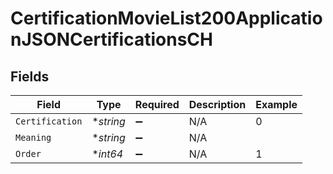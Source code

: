 # CertificationMovieList200ApplicationJSONCertificationsCH


## Fields

| Field              | Type               | Required           | Description        | Example            |
| ------------------ | ------------------ | ------------------ | ------------------ | ------------------ |
| `Certification`    | **string*          | :heavy_minus_sign: | N/A                | 0                  |
| `Meaning`          | **string*          | :heavy_minus_sign: | N/A                |                    |
| `Order`            | **int64*           | :heavy_minus_sign: | N/A                | 1                  |